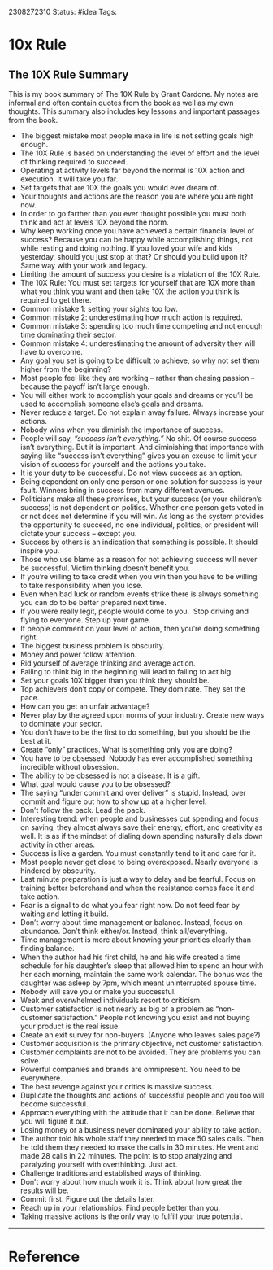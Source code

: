 2308272310
	Status: #idea 
		Tags: 

# 10x Rule

## The 10X Rule Summary

This is my book summary of The 10X Rule by Grant Cardone. My notes are informal and often contain quotes from the book as well as my own thoughts. This summary also includes key lessons and important passages from the book.

- The biggest mistake most people make in life is not setting goals high enough.
- The 10X Rule is based on understanding the level of effort and the level of thinking required to succeed.
- Operating at activity levels far beyond the normal is 10X action and execution. It will take you far.
- Set targets that are 10X the goals you would ever dream of.
- Your thoughts and actions are the reason you are where you are right now.
- In order to go farther than you ever thought possible you must both think and act at levels 10X beyond the norm.
- Why keep working once you have achieved a certain financial level of success? Because you can be happy while accomplishing things, not while resting and doing nothing. If you loved your wife and kids yesterday, should you just stop at that? Or should you build upon it? Same way with your work and legacy.
- Limiting the amount of success you desire is a violation of the 10X Rule.
- The 10X Rule: You must set targets for yourself that are 10X more than what you think you want and then take 10X the action you think is required to get there.
- Common mistake 1: setting your sights too low.
- Common mistake 2: underestimating how much action is required.
- Common mistake 3: spending too much time competing and not enough time dominating their sector.
- Common mistake 4: underestimating the amount of adversity they will have to overcome.
- Any goal you set is going to be difficult to achieve, so why not set them higher from the beginning?
- Most people feel like they are working – rather than chasing passion – because the payoff isn’t large enough.
- You will either work to accomplish your goals and dreams or you’ll be used to accomplish someone else’s goals and dreams.
- Never reduce a target. Do not explain away failure. Always increase your actions.
- Nobody wins when you diminish the importance of success.
- People will say, _“success isn’t everything.”_ No shit. Of course success isn’t everything. But it is important. And diminishing that importance with saying like “success isn’t everything” gives you an excuse to limit your vision of success for yourself and the actions you take.
- It is your duty to be successful. Do not view success as an option.
- Being dependent on only one person or one solution for success is your fault. Winners bring in success from many different avenues.
- Politicians make all these promises, but your success (or your children’s success) is not dependent on politics. Whether one person gets voted in or not does not determine if you will win. As long as the system provides the opportunity to succeed, no one individual, politics, or president will dictate your success – except you.
- Success by others is an indication that something is possible. It should inspire you.
- Those who use blame as a reason for not achieving success will never be successful. Victim thinking doesn’t benefit you.
- If you’re willing to take credit when you win then you have to be willing to take responsibility when you lose.
- Even when bad luck or random events strike there is always something you can do to be better prepared next time.
- If you were really legit, people would come to you.  Stop driving and flying to everyone. Step up your game.
- If people comment on your level of action, then you’re doing something right.
- The biggest business problem is obscurity.
- Money and power follow attention.
- Rid yourself of average thinking and average action.
- Failing to think big in the beginning will lead to failing to act big.
- Set your goals 10X bigger than you think they should be.
- Top achievers don’t copy or compete. They dominate. They set the pace.
- How can you get an unfair advantage?
- Never play by the agreed upon norms of your industry. Create new ways to dominate your sector.
- You don’t have to be the first to do something, but you should be the best at it.
- Create “only” practices. What is something only you are doing?
- You have to be obsessed. Nobody has ever accomplished something incredible without obsession.
- The ability to be obsessed is not a disease. It is a gift.
- What goal would cause you to be obsessed?
- The saying “under commit and over deliver” is stupid. Instead, over commit and figure out how to show up at a higher level.
- Don’t follow the pack. Lead the pack.
- Interesting trend: when people and businesses cut spending and focus on saving, they almost always save their energy, effort, and creativity as well. It is as if the mindset of dialing down spending naturally dials down activity in other areas.
- Success is like a garden. You must constantly tend to it and care for it.
- Most people never get close to being overexposed. Nearly everyone is hindered by obscurity.
- Last minute preparation is just a way to delay and be fearful. Focus on training better beforehand and when the resistance comes face it and take action.
- Fear is a signal to do what you fear right now. Do not feed fear by waiting and letting it build.
- Don’t worry about time management or balance. Instead, focus on abundance. Don’t think either/or. Instead, think all/everything.
- Time management is more about knowing your priorities clearly than finding balance.
- When the author had his first child, he and his wife created a time schedule for his daughter’s sleep that allowed him to spend an hour with her each morning, maintain the same work calendar. The bonus was the daughter was asleep by 7pm, which meant uninterrupted spouse time.
- Nobody will save you or make you successful.
- Weak and overwhelmed individuals resort to criticism.
- Customer satisfaction is not nearly as big of a problem as “non-customer satisfaction.” People not knowing you exist and not buying your product is the real issue.
- Create an exit survey for non-buyers. (Anyone who leaves sales page?)
- Customer acquisition is the primary objective, not customer satisfaction.
- Customer complaints are not to be avoided. They are problems you can solve.
- Powerful companies and brands are omnipresent. You need to be everywhere.
- The best revenge against your critics is massive success.
- Duplicate the thoughts and actions of successful people and you too will become successful.
- Approach everything with the attitude that it can be done. Believe that you will figure it out.
- Losing money or a business never dominated your ability to take action.
- The author told his whole staff they needed to make 50 sales calls. Then he told them they needed to make the calls in 30 minutes. He went and made 28 calls in 22 minutes. The point is to stop analyzing and paralyzing yourself with overthinking. Just act.
- Challenge traditions and established ways of thinking.
- Don’t worry about how much work it is. Think about how great the results will be.
- Commit first. Figure out the details later.
- Reach up in your relationships. Find people better than you.
- Taking massive actions is the only way to fulfill your true potential.
---
# Reference